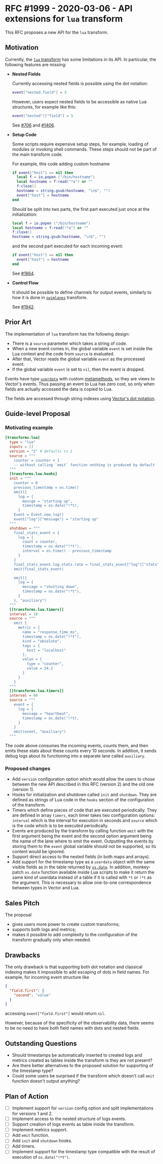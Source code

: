 # RFC #1999 - 2020-03-06 - API extensions for `lua` transform

This RFC proposes a new API for the `lua` transform.

## Motivation

Currently, the [`lua` transform](https://vector.dev/docs/reference/transforms/lua/) has some limitations in its API. In particular, the following features are missing:

*   **Nested Fields**

    Currently accessing nested fields is possible using the dot notation:

    ```lua
    event["nested.field"] = 5
    ```

    However, users expect nested fields to be accessible as native Lua structures, for example like this:

    ```lua
    event["nested"]["field"] = 5
    ```

    See [#706](https://github.com/timberio/vector/issues/706) and [#1406](https://github.com/timberio/vector/issues/1406).

*   **Setup Code**

    Some scripts require expensive setup steps, for example, loading of modules or invoking shell commands. These steps should not be part of the main transform code.

    For example, this code adding custom hostname

    ```lua
    if event["host"] == nil then
      local f = io.popen ("/bin/hostname")
      local hostname = f:read("*a") or ""
      f:close()
      hostname = string.gsub(hostname, "\n$", "")
      event["host"] = hostname
    end
    ```

    Should be split into two parts, the first part executed just once at the initialization:

    ```lua
    local f = io.popen ("/bin/hostname")
    local hostname = f:read("*a") or ""
    f:close()
    hostname = string.gsub(hostname, "\n$", "")
    ```

    and the second part executed for each incoming event:

    ```lua
    if event["host"] == nil then
      event["host"] = hostname
    end
    ```

    See [#1864](https://github.com/timberio/vector/issues/1864).

*   **Control Flow**

    It should be possible to define channels for output events, similarly to how it is done in [`swimlanes`](https://vector.dev/docs/reference/transforms/swimlanes/) transform.

    See [#1942](https://github.com/timberio/vector/issues/1942).

## Prior Art

The implementation of `lua` transform has the following design:

* There is a `source` parameter which takes a string of code.
* When a new event comes in, the global variable `event` is set inside the Lua context and the code from `source` is evaluated.
* After that, Vector reads the global variable `event` as the processed event.
* If the global variable `event` is set to `nil`, then the event is dropped.

Events have type [`userdata`](https://www.lua.org/pil/28.1.html) with custom [metamethods](https://www.lua.org/pil/13.html), so they are views to Vector's events. Thus passing an event to Lua has zero cost, so only when fields are actually accessed the data is copied to Lua.

The fields are accessed through string indexes using [Vector's dot notation](https://vector.dev/docs/about/data-model/log/#dot-notation).

## Guide-level Proposal

### Motivating example


```toml
[transforms.lua]
  type = "lua"
  inputs = []
  version = "2" # defaults to 1
  source = """
    counter = counter + 1
    -- without calling `emit` function nothing is produced by default
  """
  [transforms.lua.hooks]
  init = """
    counter = 0
    previous_timestamp = os.time()
    emit({
      log = {
        messge = "starting up",
        timestamp = os.date("!*t),
      }
    Event = Event.new_log()
    event["log"]["message"] = "starting up"
  """
  shutdown = """
    final_stats_event = {
      log = {
        count = counter,
        timestamp = os.date("!*t"),
        interval = os.time() - previous_timestamp
      }
    }
    final_stats_event.log.stats.rate = final_stats_event["log"]["stats"].count / final_stats_event.log.stats.interval
    emit(final_stats_event)

    emit({
      log = {
        message = "shutting down",
        timestamp = os.date("!*t"),
      }
    }, "auxiliary")
  """
  [[transforms.lua.timers]]
  interval = 10
  source = """
    emit {
      metric = {
        name = "response_time_ms",
        timestamp = os.date("!*t"),
        kind = "absolute",
        tags = {
          host = "localhost"
        },
        value = {
          type = "counter",
          value = 24.2
        }
      }
    }
  """
  [[transforms.lua.timers]]
  interval = 60
  source = """
    event = {
      log = {
        message = "heartbeat",
        timestamp = os.date("!*t),
      }
    }
    emit(event, "auxiliary")
  """
```

The code above consumes the incoming events, counts them, and then emits these stats about these counts every 10 seconds. In addition, it sends debug logs about its functioning into a separate lane called `auxiliary`.

### Proposed changes

* Add `version` configuration option which would allow the users to chose between the new API described in this RFC (version 2) and the old one (version 1).
* Hooks for initialization and shutdown called `init` and `shutdown`. They are defined as strings of Lua code in the `hooks` section of the configuration of the transform.
* Timers which define pieces of code that are executed periodically. They are defined in array `timers`, each timer takes two configuration options: `interval` which is the interval for execution in seconds and `source` which is the code which is to be executed periodically.
* Events are produced by the transform by calling function `emit` with the first argument being the event and the second option argument being the name of the lane where to emit the event. Outputting the events by storing them to the `event` global variable should not be supported, so its content would be ignored.
* Support direct access to the nested fields (in both maps and arrays).
* Add support for the timestamp type as a `userdata` object with the same visible fields as in the table returned by [`os.date`](https://www.lua.org/manual/5.3/manual.html#pdf-os.date). In addition, monkey-patch `os.date` function available inside Lua scripts to make it return the same kind of userdata instead of a table if it is called with `*t` or `!*t` as the argument. This is necessary to allow one-to-one correspondence between types in Vector and Lua.

## Sales Pitch

The proposal

* gives users more power to create custom transforms;
* supports both logs and metrics;
* makes it possible to add complexity to the configuration of the transform gradually only when needed.

## Drawbacks

The only drawback is that supporting both dot notation and classical indexing makes it impossible to add escaping of dots in field names. For example, for incoming event structure like

```json
{
  "field.first": {
    "second": "value"
  }
}
```

accessing `event["field.first"]` would return `nil`.

However, because of the specificity of the observability data, there seems to be no need to have both field names with dots and nested fields.

## Outstanding Questions

* Should timestamps be automatically inserted to created logs and metrics created as tables inside the transform is they are not present?
* Are there better alternatives to the proposed solution for supporting of the timestamp type?
* Could some users be surprised if the transform which doesn't call `emit` function doesn't output anything?

## Plan of Action

- [ ] Implement support for `version` config option and split implementations for versions 1 and 2.
- [ ] Implement access to the nested structure of logs events.
- [ ] Support creation of logs events as table inside the transform.
- [ ] Implement metrics support.
- [ ] Add `emit` function.
- [ ] Add `init` and `shutdown` hooks.
- [ ] Add timers.
- [ ] Implement support for the timestamp type compatible with the result of execution of `os.date("!*t")`.
